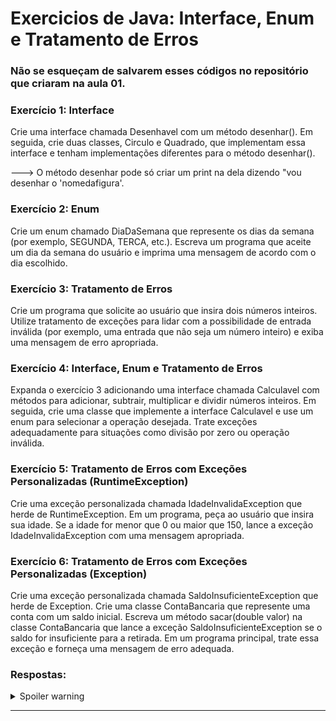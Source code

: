 # Exercicios de Java: Interface, Enum e Tratamento de Erros

### Não se esqueçam de salvarem esses códigos no repositório que criaram na aula 01.

### Exercício 1: Interface

Crie uma interface chamada Desenhavel com um método desenhar(). Em seguida, crie duas classes, Circulo e Quadrado, que implementam essa interface e tenham implementações diferentes para o método desenhar().

---> O método desenhar pode só criar um print na dela dizendo "vou desenhar o 'nomedafigura'.

### Exercício 2: Enum

Crie um enum chamado DiaDaSemana que represente os dias da semana (por exemplo, SEGUNDA, TERCA, etc.). Escreva um programa que aceite um dia da semana do usuário e imprima uma mensagem de acordo com o dia escolhido.

### Exercício 3: Tratamento de Erros

Crie um programa que solicite ao usuário que insira dois números inteiros. Utilize tratamento de exceções para lidar com a possibilidade de entrada inválida (por exemplo, uma entrada que não seja um número inteiro) e exiba uma mensagem de erro apropriada.

### Exercício 4: Interface, Enum e Tratamento de Erros

Expanda o exercício 3 adicionando uma interface chamada Calculavel com métodos para adicionar, subtrair, multiplicar e dividir números inteiros. Em seguida, crie uma classe que implemente a interface Calculavel e use um enum para selecionar a operação desejada. Trate exceções adequadamente para situações como divisão por zero ou operação inválida.

### Exercício 5: Tratamento de Erros com Exceções Personalizadas (RuntimeException)

Crie uma exceção personalizada chamada IdadeInvalidaException que herde de RuntimeException. Em um programa, peça ao usuário que insira sua idade. Se a idade for menor que 0 ou maior que 150, lance a exceção IdadeInvalidaException com uma mensagem apropriada.

### Exercício 6: Tratamento de Erros com Exceções Personalizadas (Exception)

Crie uma exceção personalizada chamada SaldoInsuficienteException que herde de Exception. Crie uma classe ContaBancaria que represente uma conta com um saldo inicial. Escreva um método sacar(double valor) na classe ContaBancaria que lance a exceção SaldoInsuficienteException se o saldo for insuficiente para a retirada. Em um programa principal, trate essa exceção e forneça uma mensagem de erro adequada.

### Respostas:

<details>
 <summary>Spoiler warning</summary>

 :arrow_right: Realidade de muitos programadores que trabalham no presencial 😂🤣:
  
  https://youtu.be/VxRpkfcXEpA?si=1apV_sfYqYUPnEcw&t=18

</details>

* * *
